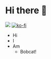 # Hi there 👋
![](https://komarev.com/ghpvc/?username=tonierbobcat)
[![ko-fi](https://ko-fi.com/img/githubbutton_sm.svg)](https://ko-fi.com/O4O1PFEJN)
+ Hi
+ I
+ Am
  * Bobcat!
<!--
**Tonierbobcat/Tonierbobcat** is a ✨ _special_ ✨ repository because its `README.md` (this file) appears on your GitHub profile.

Here are some ideas to get you started:

- 🔭 I’m currently working on ...
- 🌱 I’m currently learning ...
- 👯 I’m looking to collaborate on ...
- 🤔 I’m looking for help with ...
- 💬 Ask me about ...
- 📫 How to reach me: ...
- 😄 Pronouns: ...
- ⚡ Fun fact: ...
-->

